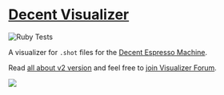 # [Decent Visualizer](https://visualizer.coffee/)

![Ruby Tests](https://github.com/miharekar/decent-visualizer/actions/workflows/ruby-tests.yml/badge.svg)

A visualizer for `.shot` files for the [Decent Espresso Machine](https://decentespresso.com/).

Read [all about v2 version](https://public.3.basecamp.com/p/y8keyN8VrToTNwXw84ZvC2p1) and feel free to [join Visualizer Forum](https://decentforum.com/tag/visualizer).

[![](sample.png)](https://visualizer.coffee/shots/77152920-e5f5-4fd9-a54c-e84133ea1d3e)
